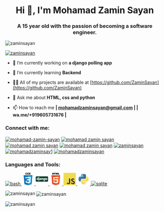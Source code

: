<h1 align="center">Hi 👋, I'm Mohamad Zamin Sayan</h1>
<h3 align="center">A 15 year old with the passion of becoming a software engineer.</h3>

<p align="left"> <img src="https://komarev.com/ghpvc/?username=zaminsayan&label=Profile%20views&color=0e75b6&style=flat" alt="zaminsayan" /> </p>

<p align="left"> <a href="https://github.com/ryo-ma/github-profile-trophy"><img src="https://github-profile-trophy.vercel.app/?username=zaminsayan" alt="zaminsayan" /></a> </p>

- 🔭 I’m currently working on **a django polling app**

- 🌱 I’m currently learning **Backend**

- 👨‍💻 All of my projects are available at [https://github.com/ZaminSayan](https://github.com/ZaminSayan)

- 💬 Ask me about **HTML, css and python**

- 📫 How to reach me **| mohamadzaminsayan@gmail.com | | wa.me/+919605731676 |**

<h3 align="left">Connect with me:</h3>
<p align="left">
<a href="https://codepen.io/mohamad-zamin-sayan" target="blank"><img align="center" src="https://raw.githubusercontent.com/rahuldkjain/github-profile-readme-generator/master/src/images/icons/Social/codepen.svg" alt="mohamad-zamin-sayan" height="30" width="40" /></a>
<a href="https://linkedin.com/in/mohamad zamin sayan" target="blank"><img align="center" src="https://raw.githubusercontent.com/rahuldkjain/github-profile-readme-generator/master/src/images/icons/Social/linked-in-alt.svg" alt="mohamad zamin sayan" height="30" width="40" /></a>
<a href="https://codesandbox.com/mohamad zamin sayan" target="blank"><img align="center" src="https://raw.githubusercontent.com/rahuldkjain/github-profile-readme-generator/master/src/images/icons/Social/codesandbox.svg" alt="mohamad zamin sayan" height="30" width="40" /></a>
<a href="https://fb.com/mohamad zamin sayan" target="blank"><img align="center" src="https://raw.githubusercontent.com/rahuldkjain/github-profile-readme-generator/master/src/images/icons/Social/facebook.svg" alt="mohamad zamin sayan" height="30" width="40" /></a>
<a href="https://www.codechef.com/users/zaminsayan" target="blank"><img align="center" src="https://cdn.jsdelivr.net/npm/simple-icons@3.1.0/icons/codechef.svg" alt="zaminsayan" height="30" width="40" /></a>
<a href="https://www.hackerrank.com/mohamadzaminsay1" target="blank"><img align="center" src="https://raw.githubusercontent.com/rahuldkjain/github-profile-readme-generator/master/src/images/icons/Social/hackerrank.svg" alt="mohamadzaminsay1" height="30" width="40" /></a>
<a href="https://auth.geeksforgeeks.org/user/mohamadzaminsayan" target="blank"><img align="center" src="https://raw.githubusercontent.com/rahuldkjain/github-profile-readme-generator/master/src/images/icons/Social/geeks-for-geeks.svg" alt="mohamadzaminsayan" height="30" width="40" /></a>
</p>

<h3 align="left">Languages and Tools:</h3>
<p align="left"> <a href="https://www.gnu.org/software/bash/" target="_blank" rel="noreferrer"> <img src="https://www.vectorlogo.zone/logos/gnu_bash/gnu_bash-icon.svg" alt="bash" width="40" height="40"/> </a> <a href="https://www.w3schools.com/css/" target="_blank" rel="noreferrer"> <img src="https://raw.githubusercontent.com/devicons/devicon/master/icons/css3/css3-original-wordmark.svg" alt="css3" width="40" height="40"/> </a> <a href="https://www.djangoproject.com/" target="_blank" rel="noreferrer"> <img src="https://raw.githubusercontent.com/devicons/devicon/master/icons/django/django-original.svg" alt="django" width="40" height="40"/> </a> <a href="https://www.w3.org/html/" target="_blank" rel="noreferrer"> <img src="https://raw.githubusercontent.com/devicons/devicon/master/icons/html5/html5-original-wordmark.svg" alt="html5" width="40" height="40"/> </a> <a href="https://developer.mozilla.org/en-US/docs/Web/JavaScript" target="_blank" rel="noreferrer"> <img src="https://raw.githubusercontent.com/devicons/devicon/master/icons/javascript/javascript-original.svg" alt="javascript" width="40" height="40"/> </a> <a href="https://www.python.org" target="_blank" rel="noreferrer"> <img src="https://raw.githubusercontent.com/devicons/devicon/master/icons/python/python-original.svg" alt="python" width="40" height="40"/> </a> <a href="https://www.sqlite.org/" target="_blank" rel="noreferrer"> <img src="https://www.vectorlogo.zone/logos/sqlite/sqlite-icon.svg" alt="sqlite" width="40" height="40"/> </a> </p>

<p><img align="left" src="https://github-readme-stats.vercel.app/api/top-langs?username=zaminsayan&show_icons=true&locale=en&layout=compact" alt="zaminsayan" /></p>

<p>&nbsp;<img align="center" src="https://github-readme-stats.vercel.app/api?username=zaminsayan&show_icons=true&locale=en" alt="zaminsayan" /></p>

<p><img align="center" src="https://github-readme-streak-stats.herokuapp.com/?user=zaminsayan&" alt="zaminsayan" /></p>
